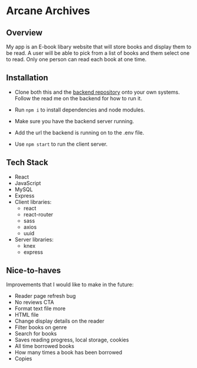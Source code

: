 # Arcane Archives

## Overview

My app is an E-book libary website that will store books and display them to be read. A user will be able to pick from a list of books and them select one to read. Only one person can read each book at one time.

## Installation

- Clone both this and the [backend repository](https://github.com/dnaHunter/ArcaneArchive-api) onto your own systems. Follow the read me on the backend for how to run it.

- Run `npm i` to install dependencies and node modules.

- Make sure you have the backend server running.

- Add the url the backend is running on to the .env file.

- Use `npm start` to run the client server.

## Tech Stack

- React
- JavaScript
- MySQL
- Express
- Client libraries:
  - react
  - react-router
  - sass
  - axios
  - uuid
- Server libraries:
  - knex
  - express

## Nice-to-haves

Improvements that I would like to make in the future:

- Reader page refresh bug
- No reviews CTA
- Format text file more
- HTML file
- Change display details on the reader
- Filter books on genre
- Search for books
- Saves reading progress, local storage, cookies
- All time borrowed books
- How many times a book has been borrowed
- Copies
